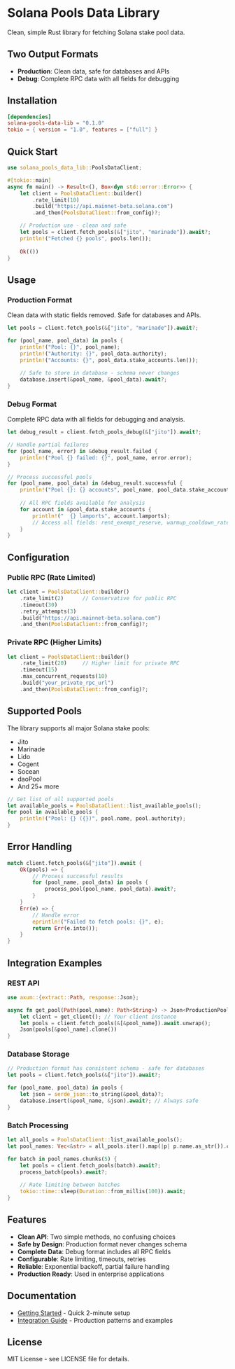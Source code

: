 # Solana Pools Data Library

Clean, simple Rust library for fetching Solana stake pool data.

## Two Output Formats

- **Production**: Clean data, safe for databases and APIs
- **Debug**: Complete RPC data with all fields for debugging

## Installation

```toml
[dependencies]
solana-pools-data-lib = "0.1.0"
tokio = { version = "1.0", features = ["full"] }
```

## Quick Start

```rust
use solana_pools_data_lib::PoolsDataClient;

#[tokio::main]
async fn main() -> Result<(), Box<dyn std::error::Error>> {
    let client = PoolsDataClient::builder()
        .rate_limit(10)
        .build("https://api.mainnet-beta.solana.com")
        .and_then(PoolsDataClient::from_config)?;

    // Production use - clean and safe
    let pools = client.fetch_pools(&["jito", "marinade"]).await?;
    println!("Fetched {} pools", pools.len());
    
    Ok(())
}
```

## Usage

### Production Format

Clean data with static fields removed. Safe for databases and APIs.

```rust
let pools = client.fetch_pools(&["jito", "marinade"]).await?;

for (pool_name, pool_data) in pools {
    println!("Pool: {}", pool_name);
    println!("Authority: {}", pool_data.authority);
    println!("Accounts: {}", pool_data.stake_accounts.len());
    
    // Safe to store in database - schema never changes
    database.insert(&pool_name, &pool_data).await?;
}
```

### Debug Format

Complete RPC data with all fields for debugging and analysis.

```rust
let debug_result = client.fetch_pools_debug(&["jito"]).await?;

// Handle partial failures
for (pool_name, error) in &debug_result.failed {
    println!("Pool {} failed: {}", pool_name, error.error);
}

// Process successful pools
for (pool_name, pool_data) in &debug_result.successful {
    println!("Pool {}: {} accounts", pool_name, pool_data.stake_accounts.len());
    
    // All RPC fields available for analysis
    for account in &pool_data.stake_accounts {
        println!("  {} lamports", account.lamports);
        // Access all fields: rent_exempt_reserve, warmup_cooldown_rate, etc.
    }
}
```

## Configuration

### Public RPC (Rate Limited)

```rust
let client = PoolsDataClient::builder()
    .rate_limit(2)      // Conservative for public RPC
    .timeout(30)
    .retry_attempts(3)
    .build("https://api.mainnet-beta.solana.com")
    .and_then(PoolsDataClient::from_config)?;
```

### Private RPC (Higher Limits)

```rust
let client = PoolsDataClient::builder()
    .rate_limit(20)     // Higher limit for private RPC
    .timeout(15)
    .max_concurrent_requests(10)
    .build("your_private_rpc_url")
    .and_then(PoolsDataClient::from_config)?;
```

## Supported Pools

The library supports all major Solana stake pools:

- Jito
- Marinade
- Lido
- Cogent
- Socean
- daoPool
- And 25+ more

```rust
// Get list of all supported pools
let available_pools = PoolsDataClient::list_available_pools();
for pool in available_pools {
    println!("Pool: {} ({})", pool.name, pool.authority);
}
```

## Error Handling

```rust
match client.fetch_pools(&["jito"]).await {
    Ok(pools) => {
        // Process successful results
        for (pool_name, pool_data) in pools {
            process_pool(pool_name, pool_data).await?;
        }
    }
    Err(e) => {
        // Handle error
        eprintln!("Failed to fetch pools: {}", e);
        return Err(e.into());
    }
}
```

## Integration Examples

### REST API

```rust
use axum::{extract::Path, response::Json};

async fn get_pool(Path(pool_name): Path<String>) -> Json<ProductionPoolData> {
    let client = get_client(); // Your client instance
    let pools = client.fetch_pools(&[&pool_name]).await.unwrap();
    Json(pools[&pool_name].clone())
}
```

### Database Storage

```rust
// Production format has consistent schema - safe for databases
let pools = client.fetch_pools(&["jito"]).await?;

for (pool_name, pool_data) in pools {
    let json = serde_json::to_string(&pool_data)?;
    database.insert(&pool_name, &json).await?; // Always safe
}
```

### Batch Processing

```rust
let all_pools = PoolsDataClient::list_available_pools();
let pool_names: Vec<&str> = all_pools.iter().map(|p| p.name.as_str()).collect();

for batch in pool_names.chunks(5) {
    let pools = client.fetch_pools(batch).await?;
    process_batch(pools).await?;
    
    // Rate limiting between batches
    tokio::time::sleep(Duration::from_millis(100)).await;
}
```

## Features

- **Clean API**: Two simple methods, no confusing choices
- **Safe by Design**: Production format never changes schema
- **Complete Data**: Debug format includes all RPC fields
- **Configurable**: Rate limiting, timeouts, retries
- **Reliable**: Exponential backoff, partial failure handling
- **Production Ready**: Used in enterprise applications

## Documentation

- [Getting Started](GETTING_STARTED.md) - Quick 2-minute setup
- [Integration Guide](INTEGRATION.md) - Production patterns and examples

## License

MIT License - see LICENSE file for details.